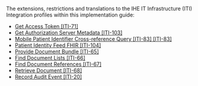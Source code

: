 The extensions, restrictions and translations to the IHE IT Infrastructure (ITI) Integration profiles within this implementation guide:

* [Get Access Token [ITI-71]](iti-71.html)
* [Get Authorization Server Metadata [ITI-103]](iti-103.html)
* [Mobile Patient Identifier Cross-reference Query [ITI-83] [ITI-83]](iti-83.html)
* [Patient Identity Feed FHIR [ITI-104]](iti-104.html)
* [Provide Document Bundle [ITI-65]](iti-65.html)
* [Find Document Lists [ITI-66]](iti-66.html)
* [Find Document References [ITI-67]](iti-67.html)
* [Retrieve Document [ITI-68]](iti-68.html)
* [Record Audit Event [ITI-20]](iti-20.html)